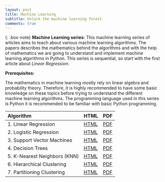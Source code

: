 ```yaml
---
layout: post
title: Machine Learning
subtitle: Unlock the machine learning forest
comments: true
---
```

{: .box-note}
**Machine Learning series:** This machine learning series of articles aims to teach about various machine learning algorithms. The papers describes the mathematics behind the algorithms and with the help of mathematics we are going to understand and implement machine learning algorithms in Python. This series is sequential, so start with the first article about *Linear Regression*.

**Prerequisites:**  

The mathematics in machine learning mostly rely on linear algebra and probability theory. Therefore, it is highly recommended to have some basic knowledge on these topics before trying to understand the different machine learning algorithms. The programming language used in this series is Python it is recommended to be familiar with basic Python programming. 

| Algorithm | HTML | PDF |
| :------ |:--- | :--- |
| 1. Linear Regression | [HTML](https://moellerai.github.io/Linear_Regression.html) | [PDF](../Linear_Regression.pdf) |
| 2. Logistic Regression | [HTML](https://moellerai.github.io/Logistic_Regression.html) | [PDF](../Logistic_Regression.pdf) |
| 3. Support Vector Machines | [HTML](https://moellerai.github.io/SVM.html) | [PDF](../SVM.pdf) |
| 4. Decision Trees | [HTML](https://moellerai.github.io/Decision_Trees.html) | [PDF](../Decision_Trees.pdf) |
| 5. K-Nearest Neighbors (KNN) | [HTML](https://moellerai.github.io/Nearest_Neighbor.html) | [PDF](../Nearest_Neighbor.pdf) |
| 6. Hierarchical Clustering | [HTML](https://moellerai.github.io/Hierarchical_Clustering.html) | [PDF](../Hierarchical_Clustering.pdf) |
| 7. Partitioning Clustering | [HTML](https://moellerai.github.io/Partitioning_Clustering_.html) | [PDF](../Partitioning_Clustering_.pdf) |
